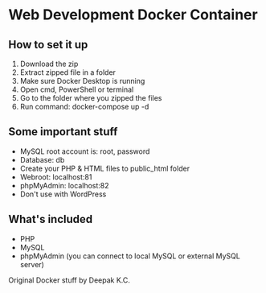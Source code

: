 # Web Development Docker Container
## How to set it up
1. Download the zip
2. Extract zipped file in a folder
3. Make sure Docker Desktop is running
4. Open cmd, PowerShell or terminal
5. Go to the folder where you zipped the files
6. Run command: docker-compose up -d

## Some important stuff
- MySQL root account is: root, password
- Database: db
- Create your PHP & HTML files to public_html folder
- Webroot: localhost:81
- phpMyAdmin: localhost:82
- Don't use with WordPress 

## What's included
- PHP
- MySQL
- phpMyAdmin (you can connect to local MySQL or external MySQL server)



Original Docker stuff by Deepak K.C.
